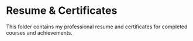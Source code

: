 # Resume & Certificates
This folder contains my professional resume and certificates for completed courses and achievements.
